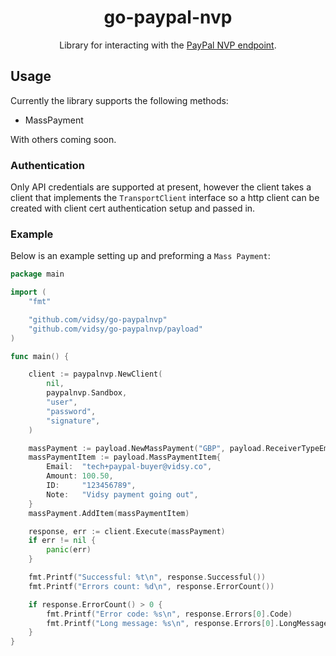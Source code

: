 <h1 align="center">go-paypal-nvp</h1>

<p align="center">
  Library for interacting with the <a href="https://developer.paypal.com/docs/classic/api/NVPAPIOverview/">PayPal NVP endpoint</a>.
</p>

## Usage

Currently the library supports the following methods:

* MassPayment

With others coming soon.

### Authentication

Only API credentials are supported at present, however the client takes a client that implements the `TransportClient` interface so 
a http client can be created with client cert authentication setup and passed in.

### Example

Below is an example setting up and preforming a `Mass Payment`:

```go
package main

import (
	"fmt"

	"github.com/vidsy/go-paypalnvp"
	"github.com/vidsy/go-paypalnvp/payload"
)

func main() {

	client := paypalnvp.NewClient(
		nil,
		paypalnvp.Sandbox,
		"user",
		"password",
		"signature",
	)

	massPayment := payload.NewMassPayment("GBP", payload.ReceiverTypeEmail)
	massPaymentItem := payload.MassPaymentItem{
		Email:  "tech+paypal-buyer@vidsy.co",
		Amount: 100.50,
		ID:     "123456789",
		Note:   "Vidsy payment going out",
	}
	massPayment.AddItem(massPaymentItem)

	response, err := client.Execute(massPayment)
	if err != nil {
		panic(err)
	}

	fmt.Printf("Successful: %t\n", response.Successful())
	fmt.Printf("Errors count: %d\n", response.ErrorCount())

	if response.ErrorCount() > 0 {
		fmt.Printf("Error code: %s\n", response.Errors[0].Code)
		fmt.Printf("Long message: %s\n", response.Errors[0].LongMessage)
	}
}
```
